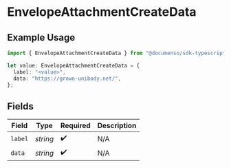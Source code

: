 # EnvelopeAttachmentCreateData

## Example Usage

```typescript
import { EnvelopeAttachmentCreateData } from "@documenso/sdk-typescript/models/operations";

let value: EnvelopeAttachmentCreateData = {
  label: "<value>",
  data: "https://grown-unibody.net/",
};
```

## Fields

| Field              | Type               | Required           | Description        |
| ------------------ | ------------------ | ------------------ | ------------------ |
| `label`            | *string*           | :heavy_check_mark: | N/A                |
| `data`             | *string*           | :heavy_check_mark: | N/A                |